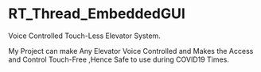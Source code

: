 # RT_Thread_EmbeddedGUI

Voice Controlled Touch-Less Elevator System.

My Project can make Any Elevator Voice Controlled and Makes the Access and Control Touch-Free ,Hence Safe to use during COVID19 Times.
